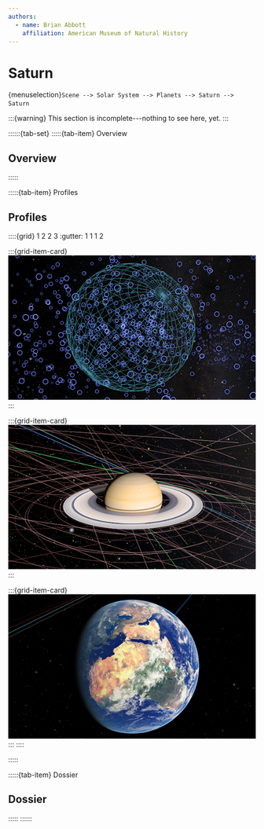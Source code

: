 ```yaml
---
authors:
  - name: Brian Abbott
    affiliation: American Museum of Natural History
---
```



# Saturn

{menuselection}`Scene --> Solar System --> Planets --> Saturn --> Saturn`


:::{warning}
This section is incomplete---nothing to see here, yet.
:::



::::::{tab-set}
:::::{tab-item} Overview

## Overview


:::::


:::::{tab-item} Profiles

## Profiles

::::{grid} 1 2 2 3
:gutter: 1 1 1 2

:::{grid-item-card} [](/profiles/default/index)
[![default profile](/profiles/default/profile_default_icon.png)](/profiles/default/index)
:::


:::{grid-item-card} [](/profiles/default-full/index)
[![default-full profile](/profiles/default-full/profile_default_full_icon.png)](/profiles/default-full/index)
:::


:::{grid-item-card} [](/profiles/offline/index)
[![offline profile](/profiles/offline/profile_offline_icon.png)](/profiles/offline/index)
:::
::::

:::::


:::::{tab-item} Dossier

## Dossier
:::::
::::::

